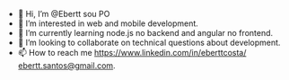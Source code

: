 - 👋 Hi, I’m @Ebertt sou PO
- 👀 I’m interested in web and mobile development.
- 🌱 I’m currently learning node.js no backend and angular no frontend.
- 💞️ I’m looking to collaborate on technical questions about development.
- 📫 How to reach me https://www.linkedin.com/in/eberttcosta/ ebertt.santos@gmail.com.

<!---
Ebertt/Ebertt is a ✨ special ✨ repository because its `README.md` (this file) appears on your GitHub profile.
You can click the Preview link to take a look at your changes.
--->
